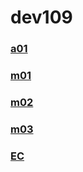 # dev109

### [a01](https://benjaminxcoder.github.io/dev109/a01/)
### [m01](https://benjaminxcoder.github.io/dev109/m01/)
### [m02](https://benjaminxcoder.github.io/dev109/m02/)
### [m03](https://benjaminxcoder.github.io/dev109/m03/)
### [EC](https://benjaminxcoder.github.io/dev109/EC_EyeSpy/index.html/)
